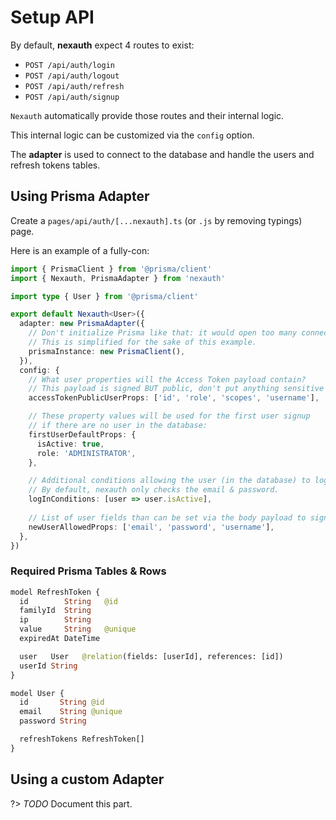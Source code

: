 # Setup API

By default, **nexauth** expect 4 routes to exist:

- `POST /api/auth/login`
- `POST /api/auth/logout`
- `POST /api/auth/refresh`
- `POST /api/auth/signup`

`Nexauth` automatically provide those routes and their internal logic.

This internal logic can be customized via the `config` option.

The **adapter** is used to connect to the database and handle the users and refresh tokens tables.

## Using Prisma Adapter

Create a `pages/api/auth/[...nexauth].ts` (or `.js` by removing typings) page.

Here is an example of a fully-con:

```ts
import { PrismaClient } from '@prisma/client'
import { Nexauth, PrismaAdapter } from 'nexauth'

import type { User } from '@prisma/client'

export default Nexauth<User>({
  adapter: new PrismaAdapter({
    // Don't initialize Prisma like that: it would open too many connections.
    // This is simplified for the sake of this example.
    prismaInstance: new PrismaClient(),
  }),
  config: {
    // What user properties will the Access Token payload contain?
    // This payload is signed BUT public, don't put anything sensitive there.
    accessTokenPublicUserProps: ['id', 'role', 'scopes', 'username'],

    // These property values will be used for the first user signup
    // if there are no user in the database:
    firstUserDefaultProps: {
      isActive: true,
      role: 'ADMINISTRATOR',
    },

    // Additional conditions allowing the user (in the database) to log in:
    // By default, nexauth only checks the email & password.
    logInConditions: [user => user.isActive],
    
    // List of user fields than can be set via the body payload to sign up:
    newUserAllowedProps: ['email', 'password', 'username'],
  },
})
```

### Required Prisma Tables & Rows

```graphql
model RefreshToken {
  id        String   @id
  familyId  String
  ip        String
  value     String   @unique
  expiredAt DateTime

  user   User   @relation(fields: [userId], references: [id])
  userId String
}

model User {
  id       String @id
  email    String @unique
  password String

  refreshTokens RefreshToken[]
}
```

## Using a custom Adapter

?> _TODO_ Document this part.
